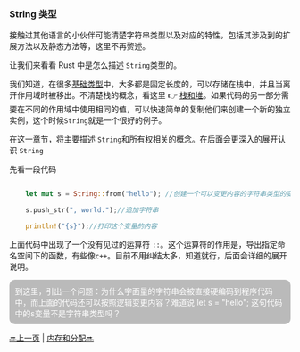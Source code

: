 <link rel="stylesheet" href="../style/main.css">

### String 类型

接触过其他语言的小伙伴可能清楚字符串类型以及对应的特性，包括其涉及到的扩展方法以及静态方法等，这里不再赘述。

让我们来看看 Rust 中是怎么描述 `String`类型的。

我们知道，在很多[基础类型](../03/3.2data_type.md#数据类型)中，大多都是固定长度的，可以存储在栈中，并且当离开作用域时被移出。不清楚栈的概念，看这里 👉 [栈和堆](./4.1_ownership.md#栈stack与堆heap)。如果代码的另一部分需要在不同的作用域中使用相同的值，可以快速简单的复制他们来创建一个新的独立实例，这个时候`String`就是一个很好的例子。

在这一章节，将主要描述 `String`和所有权相关的概念。在后面会更深入的展开认识 `String`

先看一段代码

```rust

    let mut s = String::from("hello"); //创建一个可以变更内容的字符串类型的变量

    s.push_str(", world.");//追加字符串

    println!("{s}");//打印这个变量的内容

```

上面代码中出现了一个没有见过的运算符 `::`。这个运算符的作用是，导出指定命名空间下的函数，有些像`c++`。目前不用纠结太多，知道就行，后面会详细的展开说明。

<div style="padding:10px;background-color:#bababa;border-radius: 10px;color:#ffffff" >
到这里，引出一个问题：为什么字面量的字符串会被直接硬编码到程序代码中，而上面的代码还可以按照逻辑变更内容？难道说  let s = "hello"; 这句代码中的s变量不是字符串类型吗？
</div>



[🔙上一页](./4.1_ownership.md) | [内存和分配🔜](./4.3_ownership_string_memory.md)